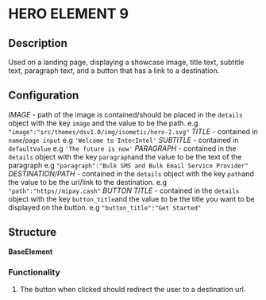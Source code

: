 # HERO ELEMENT 9

## Description

Used on a landing page, displaying a showcase image, title text, subtitle text, paragraph text, and a button that has a link to a destination.

## Configuration

*IMAGE* - path of the image is contained/should be placed in the  `details` object with the key `image` and the value to be the path. e.g `"image":"src/themes/dsv1.0/img/isometic/hero-2.svg"`
*TITLE* - contained in `name`/`page input` e.g `'Welcome to InterIntel'`
*SUBTITLE* - contained in `defaultValue` e.g `'The future is now'`
*PARAGRAPH* - contained in the `details` object with the key `paragraph`and the value to be the text of the paragraph e.g `"paragraph":"Bulk SMS and Bulk Email Service Provider"`
*DESTINATION/PATH* - contained in the `details` object with the key `path`and the value to be the url/link to the destination. e.g `"path":"https//mipay.cash"`
*BUTTON TITLE* - contained in the `details` object with the key `button_title`and the value to be the title you want to be displayed on the button. e.g `"button_title":"Get Started"`

## Structure

**BaseElement**

### Functionality

1. The button when clicked should redirect the user to a destination url.
